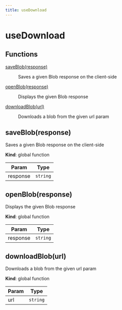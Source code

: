 ```yaml
---
title: useDownload
---
```


# useDownload

## Functions

<dl>
<dt><a href="#saveBlob">saveBlob(response)</a></dt>
<dd><p>Saves a given Blob response on the client-side</p>
</dd>
<dt><a href="#openBlob">openBlob(response)</a></dt>
<dd><p>Displays the given Blob response</p>
</dd>
<dt><a href="#downloadBlob">downloadBlob(url)</a></dt>
<dd><p>Downloads a blob from the given url param</p>
</dd>
</dl>

<a name="saveBlob"></a>

## saveBlob(response)
Saves a given Blob response on the client-side

**Kind**: global function  

| Param | Type |
| --- | --- |
| response | <code>string</code> | 

<a name="openBlob"></a>

## openBlob(response)
Displays the given Blob response

**Kind**: global function  

| Param | Type |
| --- | --- |
| response | <code>string</code> | 

<a name="downloadBlob"></a>

## downloadBlob(url)
Downloads a blob from the given url param

**Kind**: global function  

| Param | Type |
| --- | --- |
| url | <code>string</code> | 

